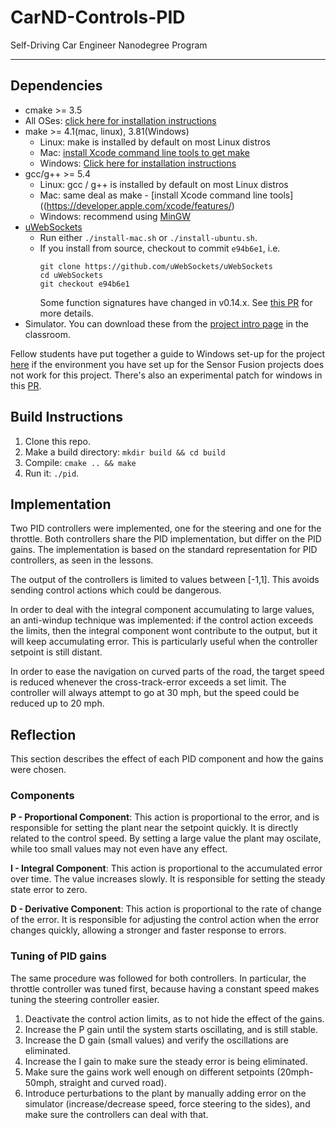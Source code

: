 # CarND-Controls-PID
Self-Driving Car Engineer Nanodegree Program

---

## Dependencies

* cmake >= 3.5
 * All OSes: [click here for installation instructions](https://cmake.org/install/)
* make >= 4.1(mac, linux), 3.81(Windows)
  * Linux: make is installed by default on most Linux distros
  * Mac: [install Xcode command line tools to get make](https://developer.apple.com/xcode/features/)
  * Windows: [Click here for installation instructions](http://gnuwin32.sourceforge.net/packages/make.htm)
* gcc/g++ >= 5.4
  * Linux: gcc / g++ is installed by default on most Linux distros
  * Mac: same deal as make - [install Xcode command line tools]((https://developer.apple.com/xcode/features/)
  * Windows: recommend using [MinGW](http://www.mingw.org/)
* [uWebSockets](https://github.com/uWebSockets/uWebSockets)
  * Run either `./install-mac.sh` or `./install-ubuntu.sh`.
  * If you install from source, checkout to commit `e94b6e1`, i.e.
    ```
    git clone https://github.com/uWebSockets/uWebSockets 
    cd uWebSockets
    git checkout e94b6e1
    ```
    Some function signatures have changed in v0.14.x. See [this PR](https://github.com/udacity/CarND-MPC-Project/pull/3) for more details.
* Simulator. You can download these from the [project intro page](https://github.com/udacity/self-driving-car-sim/releases) in the classroom.

Fellow students have put together a guide to Windows set-up for the project [here](https://s3-us-west-1.amazonaws.com/udacity-selfdrivingcar/files/Kidnapped_Vehicle_Windows_Setup.pdf) if the environment you have set up for the Sensor Fusion projects does not work for this project. There's also an experimental patch for windows in this [PR](https://github.com/udacity/CarND-PID-Control-Project/pull/3).

## Build Instructions

1. Clone this repo.
2. Make a build directory: `mkdir build && cd build`
3. Compile: `cmake .. && make`
4. Run it: `./pid`. 

## Implementation

Two PID controllers were implemented, one for the steering and one for the throttle. Both controllers share the PID implementation, but differ on the PID gains. The implementation is based on the standard representation for PID controllers, as seen in the lessons.

The output of the controllers is limited to values between [-1,1]. This avoids sending control actions which could be dangerous.

In order to deal with the integral component accumulating to large values, an anti-windup technique was implemented: if the control action exceeds the limits, then the integral component wont contribute to the output, but it will keep accumulating error. This is particularly useful when the controller setpoint is still distant.

In order to ease the navigation on curved parts of the road, the target speed is reduced whenever the cross-track-error exceeds a set limit. The controller will always attempt to go at 30 mph, but the speed could be reduced up to 20 mph.

## Reflection

This section describes the effect of each PID component and how the gains were chosen.

### Components

**P - Proportional Component**: This action is proportional to the error, and is responsible for setting the plant near the setpoint quickly. It is directly related to the control speed. By setting a large value the plant may oscilate, while too small values may not even have any effect.

**I - Integral Component**: This action is proportional to the accumulated error over time. The value increases slowly. It is responsible for setting the steady state error to zero.

**D - Derivative Component**: This action is proportional to the rate of change of the error. It is responsible for adjusting the control action when the error changes quickly, allowing a stronger and faster response to errors.

### Tuning of PID gains

The same procedure was followed for both controllers. In particular, the throttle controller was tuned first, because having a constant speed makes tuning the steering controller easier.

1. Deactivate the control action limits, as to not hide the effect of the gains.
2. Increase the P gain until the system starts oscillating, and is still stable.
3. Increase the D gain (small values) and verify the oscillations are eliminated.
4. Increase the I gain to make sure the steady error is being eliminated.
5. Make sure the gains work well enough on different setpoints (20mph-50mph, straight and curved road).
6. Introduce perturbations to the plant by manually adding error on the simulator (increase/decrease speed, force steering to the sides), and make sure the controllers can deal with that.
